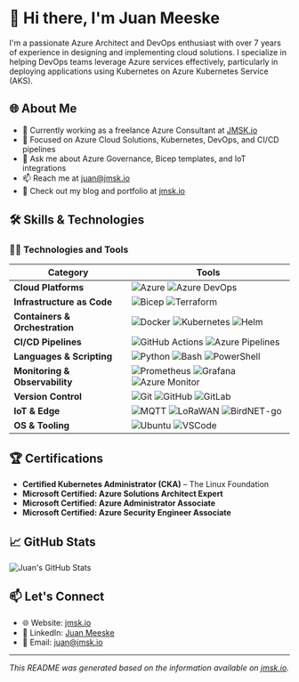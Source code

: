 # 👋 Hi there, I'm Juan Meeske

I'm a passionate Azure Architect and DevOps enthusiast with over 7 years of experience in designing and implementing cloud solutions. I specialize in helping DevOps teams leverage Azure services effectively, particularly in deploying applications using Kubernetes on Azure Kubernetes Service (AKS).

## 🌐 About Me

- 🔭 Currently working as a freelance Azure Consultant at [JMSK.io](https://jmsk.io)
- 🌱 Focused on Azure Cloud Solutions, Kubernetes, DevOps, and CI/CD pipelines
- 💬 Ask me about Azure Governance, Bicep templates, and IoT integrations
- 📫 Reach me at [juan@jmsk.io](mailto:juan@jmsk.io)
- 📝 Check out my blog and portfolio at [jmsk.io](https://jmsk.io)

## 🛠️ Skills & Technologies

### 👨‍💻 Technologies and Tools

| Category                | Tools |
|-------------------------|-------|
| **Cloud Platforms**     | ![Azure](https://img.shields.io/badge/Azure-0078D4?style=for-the-badge&logo=microsoft-azure&logoColor=white) ![Azure DevOps](https://img.shields.io/badge/Azure_DevOps-0078D7?style=for-the-badge&logo=azure-devops&logoColor=white) |
| **Infrastructure as Code** | ![Bicep](https://img.shields.io/badge/Bicep-519DD9?style=for-the-badge&logo=microsoft&logoColor=white) ![Terraform](https://img.shields.io/badge/Terraform-623CE4?style=for-the-badge&logo=terraform&logoColor=white) |
| **Containers & Orchestration** | ![Docker](https://img.shields.io/badge/Docker-2496ED?style=for-the-badge&logo=docker&logoColor=white) ![Kubernetes](https://img.shields.io/badge/Kubernetes-326CE5?style=for-the-badge&logo=kubernetes&logoColor=white) ![Helm](https://img.shields.io/badge/Helm-0F1689?style=for-the-badge&logo=helm&logoColor=white) |
| **CI/CD Pipelines**     | ![GitHub Actions](https://img.shields.io/badge/GitHub_Actions-2088FF?style=for-the-badge&logo=github-actions&logoColor=white) ![Azure Pipelines](https://img.shields.io/badge/Azure_Pipelines-0078D7?style=for-the-badge&logo=azuredevops&logoColor=white) |
| **Languages & Scripting** | ![Python](https://img.shields.io/badge/Python-3776AB?style=for-the-badge&logo=python&logoColor=white) ![Bash](https://img.shields.io/badge/Bash-4EAA25?style=for-the-badge&logo=gnu-bash&logoColor=white) ![PowerShell](https://img.shields.io/badge/PowerShell-5391FE?style=for-the-badge&logo=powershell&logoColor=white) |
| **Monitoring & Observability** | ![Prometheus](https://img.shields.io/badge/Prometheus-E6522C?style=for-the-badge&logo=prometheus&logoColor=white) ![Grafana](https://img.shields.io/badge/Grafana-F46800?style=for-the-badge&logo=grafana&logoColor=white) ![Azure Monitor](https://img.shields.io/badge/Azure_Monitor-0078D4?style=for-the-badge&logo=microsoft&logoColor=white) |
| **Version Control**     | ![Git](https://img.shields.io/badge/Git-F05032?style=for-the-badge&logo=git&logoColor=white) ![GitHub](https://img.shields.io/badge/GitHub-181717?style=for-the-badge&logo=github&logoColor=white) ![GitLab](https://img.shields.io/badge/GitLab-FC6D26?style=for-the-badge&logo=gitlab&logoColor=white) |
| **IoT & Edge**          | ![MQTT](https://img.shields.io/badge/MQTT-660066?style=for-the-badge&logo=raspberrypi&logoColor=white) ![LoRaWAN](https://img.shields.io/badge/LoRaWAN-00AEEF?style=for-the-badge&logo=thethingsnetwork&logoColor=white) ![BirdNET-go](https://img.shields.io/badge/BirdNET--go-0066CC?style=for-the-badge&logo=raspberrypi&logoColor=white) |
| **OS & Tooling**        | ![Ubuntu](https://img.shields.io/badge/Ubuntu-E95420?style=for-the-badge&logo=ubuntu&logoColor=white) ![VSCode](https://img.shields.io/badge/VS_Code-007ACC?style=for-the-badge&logo=visual-studio-code&logoColor=white) |


## 🏆 Certifications

- **Certified Kubernetes Administrator (CKA)** – The Linux Foundation
- **Microsoft Certified: Azure Solutions Architect Expert**
- **Microsoft Certified: Azure Administrator Associate**
- **Microsoft Certified: Azure Security Engineer Associate**

## 📈 GitHub Stats

![Juan's GitHub Stats](https://github-readme-stats.vercel.app/api?username=juanmeeske&show_icons=true&theme=radical)

## 📫 Let's Connect

- 🌐 Website: [jmsk.io](https://jmsk.io)
- 💼 LinkedIn: [Juan Meeske](https://nl.linkedin.com/in/juanmeeske)
- 📧 Email: [juan@jmsk.io](mailto:juan@jmsk.io)

---

*This README was generated based on the information available on [jmsk.io](https://jmsk.io).*
